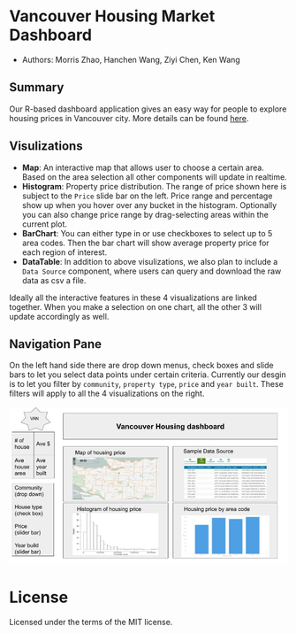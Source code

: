 # Vancouver Housing Market Dashboard
- Authors: Morris Zhao, Hanchen Wang, Ziyi Chen, Ken Wang

## Summary
Our R-based dashboard application gives an easy way for people to explore housing prices in Vancouver city. More details can be found [here](reports/proposal.md).

## Visulizations
- **Map**: An interactive map that allows user to choose a certain area. Based on the area selection all other components will update in realtime.
- **Histogram**: Property price distribution. The range of price shown here is subject to the `Price` slide bar on the left. Price range and percentage show up when you hover over any bucket in the histogram. Optionally you can also change price range by drag-selecting areas within the current plot.
- **BarChart**: You can either type in or use checkboxes to select up to 5 area codes. Then the bar chart will show average property price for each region of interest.
- **DataTable**: In addition to above visulizations, we also plan to include a `Data Source` component, where users can query and download the raw data as csv a file.

Ideally all the interactive features in these 4 visualizations are linked together. When you make a selection on one chart, all the other 3 will update accordingly as well.

## Navigation Pane
On the left hand side there are drop down menus, check boxes and slide bars to let you select data points under certain criteria. Currently our desgin is to let you filter by `community`, `property type`, `price` and `year built`. These filters will apply to all the 4 visualizations on the right.
<br>
<br>
<img src="docs/images/app_sketch.jpg">

# License
Licensed under the terms of the MIT license.

